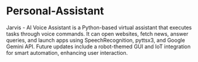 # Personal-Assistant
Jarvis - AI Voice Assistant is a Python-based virtual assistant that executes tasks through voice commands. It can open websites, fetch news, answer queries, and launch apps using SpeechRecognition, pyttsx3, and Google Gemini API. Future updates include a robot-themed GUI and IoT integration for smart automation, enhancing user interaction.
